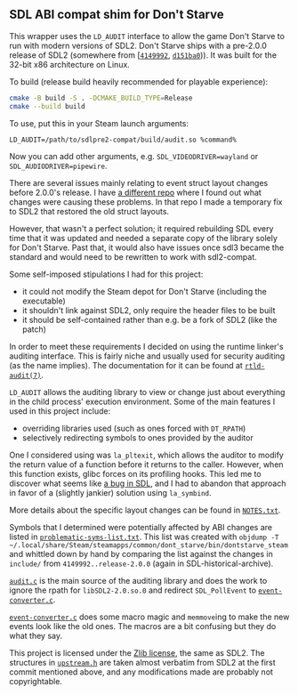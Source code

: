 SDL ABI compat shim for Don't Starve
---

This wrapper uses the `LD_AUDIT` interface to allow the game Don't Starve to
run with modern versions of SDL2. Don't Starve ships with a pre-2.0.0 release
of SDL2 (somewhere from [[`4149992`](https://github.com/libsdl-org/SDL-historical-archive/commit/4149992ac26e739dd843f78a5a7bbe2dc5bcca71),
[`d151ba0`](https://github.com/libsdl-org/SDL-historical-archive/commit/d151ba09266de92d2a4f631c86441d637f853e9e))).
It was built for the 32-bit x86 architecture on Linux.

To build (release build heavily recommended for playable experience):

```bash
cmake -B build -S . -DCMAKE_BUILD_TYPE=Release
cmake --build build
```

To use, put this in your Steam launch arguments:

```
LD_AUDIT=/path/to/sdlpre2-compat/build/audit.so %command%
```

Now you can add other arguments, e.g. `SDL_VIDEODRIVER=wayland` or
`SDL_AUDIODRIVER=pipewire`.

There are several issues mainly relating to event struct layout changes before
2.0.0's release. I have [a different repo](https://github.com/JL2210/dont-starve-sdl2)
where I found out what changes were causing these problems. In that repo I made
a temporary fix to SDL2 that restored the old struct layouts.

However, that wasn't a perfect solution; it required rebuilding SDL every time
that it was updated and needed a separate copy of the library solely for Don't
Starve. Past that, it would also have issues once sdl3 became the standard and
would need to be rewritten to work with sdl2-compat.

Some self-imposed stipulations I had for this project:

- it could not modify the Steam depot for Don't Starve (including the executable)
- it shouldn't link against SDL2, only require the header files to be built
- it should be self-contained rather than e.g. be a fork of SDL2 (like the patch)

In order to meet these requirements I decided on using the runtime linker's
auditing interface. This is fairly niche and usually used for security auditing
(as the name implies). The documentation for it can be found at [`rtld-audit(7)`](https://man7.org/linux/man-pages/man7/rtld-audit.7.html).

`LD_AUDIT` allows the auditing library to view or change just about everything
in the child process' execution environment. Some of the main features I used
in this project include:

- overriding libraries used (such as ones forced with `DT_RPATH`)
- selectively redirecting symbols to ones provided by the auditor

One I considered using was `la_pltexit`, which allows the auditor to modify
the return value of a function before it returns to the caller. However, when
this function exists, glibc forces on its profiling hooks. This led me to
discover what seems like [a bug in SDL](https://github.com/libsdl-org/SDL/issues/10918),
and I had to abandon that approach in favor of a (slightly jankier) solution
using `la_symbind`.

More details about the specific layout changes can be found in [`NOTES.txt`](NOTES.txt).

Symbols that I determined were potentially affected by ABI changes are listed
in [`problematic-syms-list.txt`](problematic-syms-list.txt). This list was created with
`objdump -T ~/.local/share/Steam/steamapps/common/dont_starve/bin/dontstarve_steam`
and whittled down by hand by comparing the list against the changes in
`include/` from `4149992..release-2.0.0` (again in SDL-historical-archive).

[`audit.c`](audit.c) is the main source of the auditing library and does the work to
ignore the rpath for `libSDL2-2.0.so.0` and redirect `SDL_PollEvent` to
[`event-converter.c`](event-converter.c).

[`event-converter.c`](event-converter.c) does some macro magic and `memmove`ing to make the new
events look like the old ones. The macros are a bit confusing but they do what they
say.

This project is licensed under the [Zlib license](LICENSE.txt), the same as SDL2.
The structures in [`upstream.h`](upstream.h) are taken almost verbatim from SDL2 at the first
commit mentioned above, and any modifications made are probably not copyrightable.
